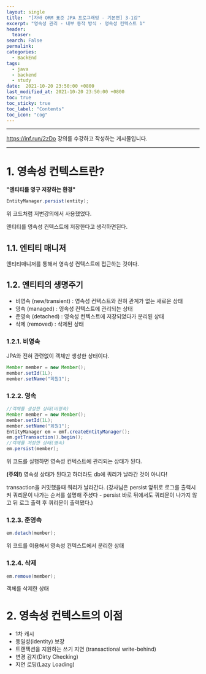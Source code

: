 ```yaml
---
layout: single
title:  "[자바 ORM 표준 JPA 프로그래밍 - 기본편] 3-1강"
excerpt: "영속성 관리 - 내부 동작 방식 - 영속성 컨텍스트 1"
header:
  teaser: 
search: False
permalink:
categories: 
  - BackEnd
tags:
  - java
  - backend
  - study
date:  2021-10-20 23:50:00 +0800
last_modified_at: 2021-10-20 23:50:00 +0800
toc: true
toc_sticky: true
toc_label: "Contents"
toc_icon: "cog"
---
```

---

https://inf.run/2zDo 강의를 수강하고 작성하는 게시물입니다.

---

# 1. 영속성 컨텍스트란?

**"엔티티를 영구 저장하는 환경"**

```java
EntityManager.persist(entity);
```

위 코드처럼 저번강의에서 사용했었다.

엔티티를 영속성 컨텍스트에 저장한다고 생각하면된다.

## 1.1. 엔티티 매니저

엔티티매니저를 통해서 영속성 컨텍스트에 접근하는 것이다.

## 1.2. 엔티티의 생명주기

- 비영속 (new/transient) : 영속성 컨텍스트와 전혀 관계가 없는 새로운 상태
- 영속 (managed) : 영속성 컨텍스트에 관리되는 상태
- 준영속 (detached) : 영속성 컨텍스트에 저장되었다가 분리된 상태
- 삭제 (removed) : 삭제된 상태

### 1.2.1. 비영속

JPA와 전혀 관련없이 객체만 생성한 상태이다.

```java
Member member = new Member();
member.setId(1L);
member.setName("회원1");
```

### 1.2.2. 영속

```java
//객체를 생성한 상태(비영속)
Member member = new Member();
member.setId(1L);
member.setName("회원1");
EntityManager em = emf.createEntityManager();
em.getTransaction().begin();
//객체를 저장한 상태(영속)
em.persist(member);
```
위 코드를 실행하면 영속성 컨텍스트에 관리되는 상태가 된다.

**(주의!)** 영속성 상태가 된다고 하더라도 db에 쿼리가 날라간 것이 아니다! 

transaction을 커밋했을때 쿼리가 날라간다.
(강사님은 persist 앞뒤로 로그를 출력시켜 쿼리문이 나가는 순서를 설명해 주셨다 - persist 바로 뒤에서도 쿼리문이 나가지 않고 뒤 로그 출력 후 쿼리문이 출력됐다.)

### 1.2.3. 준영속

```java
em.detach(member);
```
위 코드를 이용해서 영속성 컨텍스트에서 분리한 상태

### 1.2.4. 삭제

```java
em.remove(member);
```

객체를 삭제한 상태

# 2. 영속성 컨텍스트의 이점

- 1차 캐시
- 동일성(identity) 보장
- 트랜잭션을 지원하는 쓰기 지연 (transactional write-behind)
- 변경 감지(Dirty Checking) 
- 지연 로딩(Lazy Loading)
